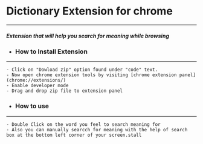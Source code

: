# Dictionary Extension for chrome

---

##### Extension that will help you search for meaning while browsing

-   ### How to Install Extension

---

    - Click on "Dowload zip" option found under "code" text.
    - Now open chrome extension tools by visiting [chrome extension panel](chrome://extensions/)
    - Enable developer mode
    - Drag and drop zip file to extension panel

-   ### How to use

---

    - Double Click on the word you feel to search meaning for
    - Also you can manually searcch for meaning with the help of search box at the bottom left corner of your screen.stall
